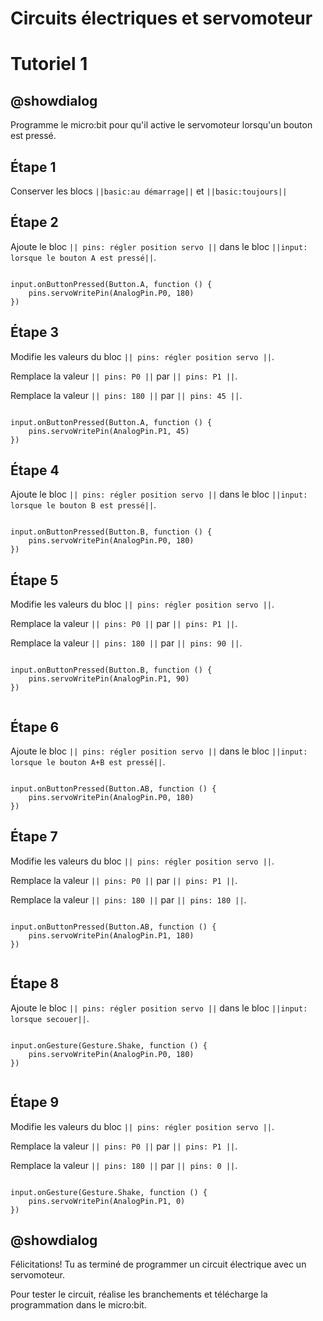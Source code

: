 # Circuits électriques et servomoteur

# Tutoriel 1

## @showdialog

Programme le micro:bit pour qu'il active le servomoteur lorsqu'un bouton est pressé.

## Étape 1

Conserver les blocs ``||basic:au démarrage||`` et ``||basic:toujours||``

## Étape 2

Ajoute le bloc ``|| pins: régler position servo ||`` dans le bloc ``||input: lorsque le bouton A est pressé||``.


```blocks

input.onButtonPressed(Button.A, function () {
    pins.servoWritePin(AnalogPin.P0, 180)
})

```

## Étape 3

Modifie les valeurs du bloc ``|| pins: régler position servo ||``.

Remplace la valeur ``|| pins: P0 ||`` par ``|| pins: P1 ||``.

Remplace la valeur ``|| pins: 180 ||`` par ``|| pins: 45 ||``.

```blocks

input.onButtonPressed(Button.A, function () {
    pins.servoWritePin(AnalogPin.P1, 45)
})

```

## Étape 4

Ajoute le bloc ``|| pins: régler position servo ||`` dans le bloc ``||input: lorsque le bouton B est pressé||``.


```blocks

input.onButtonPressed(Button.B, function () {
    pins.servoWritePin(AnalogPin.P0, 180)
})

```

## Étape 5

Modifie les valeurs du bloc ``|| pins: régler position servo ||``.

Remplace la valeur ``|| pins: P0 ||`` par ``|| pins: P1 ||``.

Remplace la valeur ``|| pins: 180 ||`` par ``|| pins: 90 ||``.

```blocks

input.onButtonPressed(Button.B, function () {
    pins.servoWritePin(AnalogPin.P1, 90)
})


```

## Étape 6

Ajoute le bloc ``|| pins: régler position servo ||`` dans le bloc ``||input: lorsque le bouton A+B est pressé||``.


```blocks

input.onButtonPressed(Button.AB, function () {
    pins.servoWritePin(AnalogPin.P0, 180)
})

```

## Étape 7

Modifie les valeurs du bloc ``|| pins: régler position servo ||``.

Remplace la valeur ``|| pins: P0 ||`` par ``|| pins: P1 ||``.

Remplace la valeur ``|| pins: 180 ||`` par ``|| pins: 180 ||``.

```blocks

input.onButtonPressed(Button.AB, function () {
    pins.servoWritePin(AnalogPin.P1, 180)
})


```

## Étape 8

Ajoute le bloc ``|| pins: régler position servo ||`` dans le bloc ``||input: lorsque secouer||``.


```blocks

input.onGesture(Gesture.Shake, function () {
    pins.servoWritePin(AnalogPin.P0, 180)
})


```

## Étape 9

Modifie les valeurs du bloc ``|| pins: régler position servo ||``.

Remplace la valeur ``|| pins: P0 ||`` par ``|| pins: P1 ||``.

Remplace la valeur ``|| pins: 180 ||`` par ``|| pins: 0 ||``.

```blocks

input.onGesture(Gesture.Shake, function () {
    pins.servoWritePin(AnalogPin.P1, 0)
})

```

## @showdialog 

Félicitations! Tu as terminé de programmer un circuit électrique avec un servomoteur.

Pour tester le circuit, réalise les branchements et télécharge la programmation dans le micro:bit.